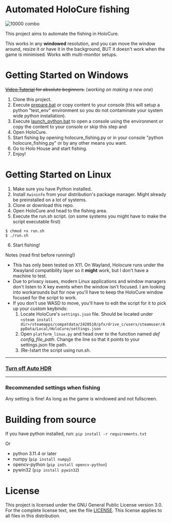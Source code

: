 # Automated HoloCure fishing
![10000 combo](https://github.com/Hexus-One/Automated-HoloCure-Fishing/assets/5473838/9d92ab91-d6f2-4f1d-8d19-3885dc5a0c7a)

This project aims to automate the fishing in HoloCure.

This works in any **windowed** resolution, and you can move the window around, resize it or have it in the background, BUT it doesn't work when the game is minimised. Works with multi-monitor setups.

# Getting Started on Windows
~~[Video Tutorial](https://drive.google.com/file/d/14Xha8OWFiv26zBD4cYjMsHLD896q8RH4/view?usp=sharing) for absolute beginners.~~ (*working on making a new one*)

1. Clone this project.
2. Execute [prepare.bat](prepare.bat) or copy content to your console (this will setup a python "test_env" environment so you do not contaminate your system wide python installation).
3. Execute [launch_python.bat](launch_python.bat) to open a console using the environment or copy the content to your console or skip this step and
4. Open HoloCure.
5. Start fishing by opening holocure_fishing.py or in your console "python holocure_fishing.py" or by any other means you want.
6. Go to Holo House and start fishing.
7. Enjoy!

# Getting Started on Linux

1. Make sure you have Python installed.
2. Install `Xwininfo` from your distribution's package manager.
 Might already be preinstalled on a lot of systems.
3. Clone or download this repo.
4. Open HoloCure and head to the fishing area.
5. Execute the run.sh script. (on some systems you might have to make the script executable first)
```shell
$ chmod +x run.sh
$ ./run.sh
```
6. Start fishing!

Notes (read first before running!)
- This has only been tested on X11. On Wayland, Holocure runs under the Xwayland compatibility layer so it **might** work, but I don't have a machine to test.
- Due to privacy issues, modern Linux applications and window managers don't listen to X key events when the window isn't focused. I am looking into workarounds but for now you'll have to keep the HoloCure window focused for the script to work.
- If you don't use WASD to move, you'll have to edit the script for it to pick up your custom keybinds:
    1. Locate HoloCure's `settings.json` file. Should be located under
    ```<steam install dir>/steamapps/compatdata/2420510/pfx/drive_c/users/steamuser/AppData/Local/HoloCure/settings.json```
    2. Open `platform_linux.py` and head over to the function named *def config_file_path*. Change the line so that it points to your settings.json file path.
    3. (Re-)start the script using run.sh. 
<hr>

### [Turn off Auto HDR](https://github.com/nopeAnon/Automated-HoloCure-Fishing/issues/8#issuecomment-1685914312)

<hr>

### Recommended settings when fishing

Any setting is fine! As long as the game is windowed and not fullscreen.


# Building from source
If you have python installed, run:
`pip install -r requirements.txt`

Or

* python 3.11.4 or later
* numpy (`pip install numpy`)
* opencv-python (`pip install opencv-python`)
* pywin32 (`pip install pywin32`)


# License

This project is licensed under the GNU General Public License version 3.0. For the complete license text, see the file [LICENSE](LICENSE). This license applies to all files in this distribution.
